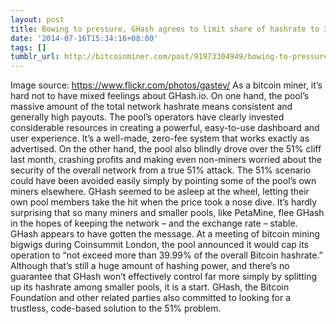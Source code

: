 ```yaml
---
layout: post
title: Bowing to pressure, GHash agrees to limit share of hashrate to 39.9%
date: '2014-07-16T15:34:16+08:00'
tags: []
tumblr_url: http://bitcoinminer.com/post/91973304949/bowing-to-pressure-ghash-agrees-to-limit-share-of
---
```



Image source: https://www.flickr.com/photos/gastev/
As a bitcoin miner, it’s hard not to have mixed feelings about GHash.io. On one hand, the pool’s massive amount of the total network hashrate means consistent and generally high payouts. The pool’s operators have clearly invested considerable resources in creating a powerful, easy-to-use dashboard and user experience. It’s a well-made, zero-fee system that works exactly as advertised.
On the other hand, the pool also blindly drove over the 51% cliff last month, crashing profits and making even non-miners worried about the security of the overall network from a true 51% attack. The 51% scenario could have been avoided easily simply by pointing some of the pool’s own miners elsewhere. GHash seemed to be asleep at the wheel, letting their own pool members take the hit when the price took a nose dive.
It’s hardly surprising that so many miners and smaller pools, like PetaMine, flee GHash in the hopes of keeping the network – and the exchange rate – stable.
GHash appears to have gotten the message. At a meeting of bitcoin mining bigwigs during Coinsummit London, the pool announced it would cap its operation to “not exceed more than 39.99% of the overall Bitcoin hashrate.” Although that’s still a huge amount of hashing power, and there’s no guarantee that GHash won’t effectively control far more simply by splitting up its hashrate among smaller pools, it is a start.
GHash, the Bitcoin Foundation and other related parties also committed to looking for a trustless, code-based solution to the 51% problem.
